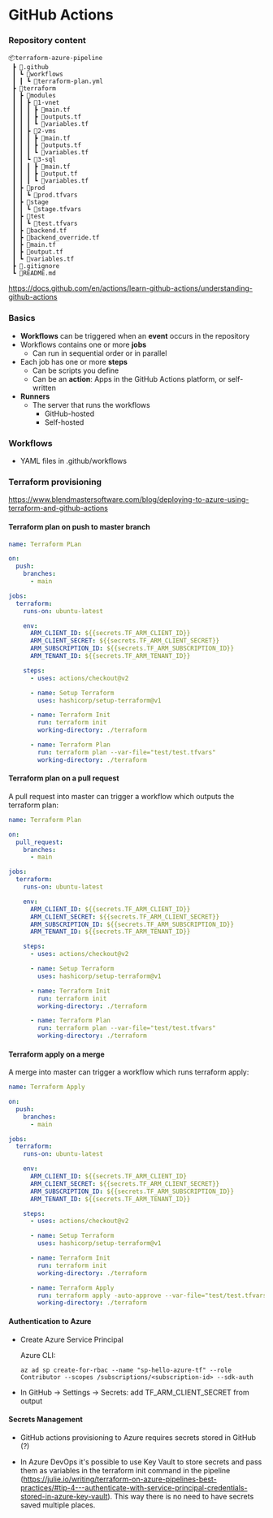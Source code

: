

# GitHub Actions



### Repository content

```
📦terraform-azure-pipeline
 ┣ 📂.github
 ┃ ┗ 📂workflows
 ┃ ┃ ┗ 📜terraform-plan.yml
 ┣ 📂terraform
 ┃ ┣ 📂modules
 ┃ ┃ ┣ 📂1-vnet
 ┃ ┃ ┃ ┣ 📜main.tf
 ┃ ┃ ┃ ┣ 📜outputs.tf
 ┃ ┃ ┃ ┗ 📜variables.tf
 ┃ ┃ ┣ 📂2-vms
 ┃ ┃ ┃ ┣ 📜main.tf
 ┃ ┃ ┃ ┣ 📜outputs.tf
 ┃ ┃ ┃ ┗ 📜variables.tf
 ┃ ┃ ┗ 📂3-sql
 ┃ ┃ ┃ ┣ 📜main.tf
 ┃ ┃ ┃ ┣ 📜output.tf
 ┃ ┃ ┃ ┗ 📜variables.tf
 ┃ ┣ 📂prod
 ┃ ┃ ┗ 📜prod.tfvars
 ┃ ┣ 📂stage
 ┃ ┃ ┗ 📜stage.tfvars
 ┃ ┣ 📂test
 ┃ ┃ ┗ 📜test.tfvars
 ┃ ┣ 📜backend.tf
 ┃ ┣ 📜backend_override.tf
 ┃ ┣ 📜main.tf
 ┃ ┣ 📜output.tf
 ┃ ┗ 📜variables.tf
 ┣ 📜.gitignore
 ┗ 📜README.md
```





https://docs.github.com/en/actions/learn-github-actions/understanding-github-actions 

### Basics

- **Workflows** can be triggered when an **event** occurs in the repository
- Workflows contains one or more **jobs**
  - Can run in sequential order or in parallel
- Each job has one or more **steps**
  - Can be scripts you define
  - Can be an **action**: Apps in the GitHub Actions platform, or self-written 
- **Runners**
  - The server that runs the workflows
    - GitHub-hosted
    - Self-hosted





### Workflows

- YAML files in .github/workflows


### Terraform provisioning

https://www.blendmastersoftware.com/blog/deploying-to-azure-using-terraform-and-github-actions


#### Terraform plan on push to master branch
```yaml
name: Terraform PLan

on:
  push:
    branches:
      - main

jobs:
  terraform:
    runs-on: ubuntu-latest

    env:
      ARM_CLIENT_ID: ${{secrets.TF_ARM_CLIENT_ID}}
      ARM_CLIENT_SECRET: ${{secrets.TF_ARM_CLIENT_SECRET}}
      ARM_SUBSCRIPTION_ID: ${{secrets.TF_ARM_SUBSCRIPTION_ID}}
      ARM_TENANT_ID: ${{secrets.TF_ARM_TENANT_ID}}

    steps:
      - uses: actions/checkout@v2

      - name: Setup Terraform
        uses: hashicorp/setup-terraform@v1

      - name: Terraform Init
        run: terraform init
        working-directory: ./terraform

      - name: Terraform Plan
        run: terraform plan --var-file="test/test.tfvars"
        working-directory: ./terraform
```

#### Terraform plan on a pull request

A pull request into master can trigger a workflow which outputs the terraform plan:

```yaml
name: Terraform Plan

on:
  pull_request:
    branches:
      - main

jobs:
  terraform:
    runs-on: ubuntu-latest

    env:
      ARM_CLIENT_ID: ${{secrets.TF_ARM_CLIENT_ID}}
      ARM_CLIENT_SECRET: ${{secrets.TF_ARM_CLIENT_SECRET}}
      ARM_SUBSCRIPTION_ID: ${{secrets.TF_ARM_SUBSCRIPTION_ID}}
      ARM_TENANT_ID: ${{secrets.TF_ARM_TENANT_ID}}

    steps:
      - uses: actions/checkout@v2

      - name: Setup Terraform
        uses: hashicorp/setup-terraform@v1

      - name: Terraform Init
        run: terraform init
        working-directory: ./terraform

      - name: Terraform Plan
        run: terraform plan --var-file="test/test.tfvars"
        working-directory: ./terraform
```



#### Terraform apply on a merge

A merge into master can trigger a workflow which runs terraform apply:

```yaml
name: Terraform Apply

on:
  push:
    branches:
      - main

jobs:
  terraform:
    runs-on: ubuntu-latest

    env:
      ARM_CLIENT_ID: ${{secrets.TF_ARM_CLIENT_ID}
      ARM_CLIENT_SECRET: ${{secrets.TF_ARM_CLIENT_SECRET}}
      ARM_SUBSCRIPTION_ID: ${{secrets.TF_ARM_SUBSCRIPTION_ID}}
      ARM_TENANT_ID: ${{secrets.TF_ARM_TENANT_ID}}

    steps:
      - uses: actions/checkout@v2

      - name: Setup Terraform
        uses: hashicorp/setup-terraform@v1

      - name: Terraform Init
        run: terraform init
        working-directory: ./terraform

      - name: Terraform Apply
        run: terraform apply -auto-approve --var-file="test/test.tfvars"
        working-directory: ./terraform
```



#### Authentication to Azure 

- Create Azure Service Principal

  Azure CLI:

  ```
  az ad sp create-for-rbac --name "sp-hello-azure-tf" --role Contributor --scopes /subscriptions/<subscription-id> --sdk-auth 
  ```

- In GitHub -> Settings -> Secrets: add TF_ARM_CLIENT_SECRET from output



#### Secrets Management

- GitHub actions provisioning to Azure requires secrets stored in GitHub (?)

- In Azure DevOps it's possible to use Key Vault to store secrets and pass them as variables in the terraform init command in the pipeline (https://julie.io/writing/terraform-on-azure-pipelines-best-practices/#tip-4---authenticate-with-service-principal-credentials-stored-in-azure-key-vault). This way there is no need to have secrets saved multiple places.


























